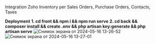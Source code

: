 Integration Zoho Inventory per Sales Orders, Purchase Orders, Contacts, Taxes

**Deployment**
**1. cd front && npm i && npm run serve**
**2. cd back && composer install && create .env && php artisan key:generate && php artisan serve**
![Снимок экрана от 2024-05-16 13-26-52](https://github.com/RecountsXxx/zoho-inventory/assets/107986811/c2bf6c0f-bb78-4e01-8e1c-8d81905518a7)
![Снимок экрана от 2024-05-16 13-27-01](https://github.com/RecountsXxx/zoho-inventory/assets/107986811/26b0ae20-a5e2-4940-ba93-5e2bb1bade86)
